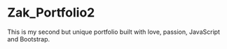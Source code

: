 # Zak_Portfolio2
This is my second but unique portfolio built with love, passion, JavaScript and Bootstrap.
